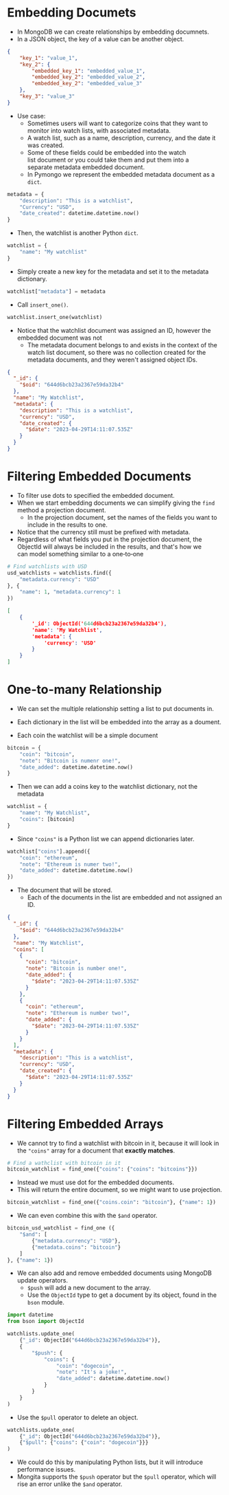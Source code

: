 

# Embedding Documets

- In MongoDB we can create relationships by embedding documnets.
- In a JSON object, the key of a value can be another object.

```json
{
	"key_1": "value_1",
	"key_2": {
		"embedded_key_1": "embedded_value_1",
		"embedded_key_2": "embedded_value_2",
		"embedded_key_2": "embedded_value_3"
	},
	"key_3": "value_3"
}
```

- Use case: 
	- Sometimes users will want to categorize coins that they want to monitor into watch lists, with associated metadata.
	- A watch list, such as a name, description, currency, and the date it was created. 
	- Some of these fields could be embedded into the watch list document or you could take them and put them into a separate metadata embedded document.
	- In Pymongo we represent the embedded metadata document as a ```dict```.

```python
metadata = {
	"description": "This is a watchlist",
	"Currency": "USD",
	"date_created": datetime.datetime.now()
}
```

- Then, the watchlist is another Python ```dict```.

```python
watchlist = {
	"name": "My watchlist"
}
```

- Simply create a new key for the metadata and set it to the metadata dictionary.

```python
watchlist["metadata"] = metadata
```

- Call ```insert_one()```.

```python
watchlist.insert_one(watchlist)
```

- Notice that the watchlist document was assigned an ID, however the embedded document was not
	- The metadata document belongs to and exists in the context of the watch list document, so there was no collection created for the metadata documents, and they weren't assigned object IDs.

```json
{
  "_id": {
    "$oid": "644d6bcb23a2367e59da32b4"
  },
  "name": "My Watchlist",
  "metadata": {
    "description": "This is a watchlist",
    "currency": "USD",
    "date_created": {
      "$date": "2023-04-29T14:11:07.535Z"
    }
  }
}
```

# Filtering Embedded Documents

- To filter use dots to specified the embedded document.
- When we start embedding documents we can simplify giving the ```find``` method a projection document.
	- In the projection document, set the names of the fields you want to include in the results to one.
- Notice that the currency still must be prefixed with metadata. 
- Regardless of what fields you put in the projection document, the ObjectId will always be included in the results, and that's how we can model something similar to a one‑to‑one

```python
# Find watchlists with USD
usd_watchlists = watchlists.find({
	"metadata.currency": "USD"
}, {
	"name": 1, "metadata.currency": 1
})
```

```json
[
    {
        '_id': ObjectId('644d6bcb23a2367e59da32b4'),
        'name': 'My Watchlist',
        'metadata': {
            'currency': 'USD'
        }
    }
]
```

# One-to-many Relationship

- We can set the multiple relationship setting a list to put documents in.
- Each dictionary in the list will be embedded into the array as a doument.

- Each coin the watchlist will be a simple document

```python
bitcoin = {
	"coin": "bitcoin",
	"note": "Bitcoin is numenr one!",
	"date_added": datetime.datetime.now()
}
```

- Then we can add a coins key to the watchlist dictionary, not the metadata

```python
watchlist = {
	"name": "My Watchlist",
	"coins": [bitcoin]
}
```

- Since ```"coins"``` is a Python list we can append dictionaries later.

```python
watchlist["coins"].append({
	"coin": "ethereum",
	"note": "Ethereum is numer two!",
	"date_added": datetime.datetime.now()
})
```

- The document that will be stored.
	- Each of the documents in the list are embedded and not assigned an ID.

```json
{
  "_id": {
    "$oid": "644d6bcb23a2367e59da32b4"
  },
  "name": "My Watchlist",
  "coins": [
    {
      "coin": "bitcoin",
      "note": "Bitcoin is number one!",
      "date_added": {
        "$date": "2023-04-29T14:11:07.535Z"
      }
    },
    {
      "coin": "ethereum",
      "note": "Ethereum is number two!",
      "date_added": {
        "$date": "2023-04-29T14:11:07.535Z"
      }
    }
  ],
  "metadata": {
    "description": "This is a watchlist",
    "currency": "USD",
    "date_created": {
      "$date": "2023-04-29T14:11:07.535Z"
    }
  }
}
```

# Filtering Embedded Arrays

- We cannot try to find a watchlist with bitcoin in it, because it will look in the ```"coins"``` array for a document that **exactly matches**. 

```python
# Find a wathclist with bitcoin in it
bitcoin_watchlist = find_one({"coins": {"coins": "bitcoins"}})
```

- Instead we must use dot for the embedded documents.
- This will return the entire document, so we might want to use projection.

```python
bitcoin_watchlist = find_one({"coins.coin": "bitcoin"}, {"name": 1})
```

- We can even combine this with the ```$and``` operator.

```python
bitcoin_usd_watchlist = find_one ({
	"$and": [
		{"metadata.currency": "USD"},
		{"metadata.coins": "bitcoin"}
	]
}, {"name": 1})
```

- We can also add and remove embedded documents using MongoDB update operators.
	- ```$push``` will add a new document to the array.
	- Use the ```ObjectId``` type to get a document by its object, found in the ```bson``` module.

```python
import datetime
from bson import ObjectId

watchlists.update_one(
    {"_id": ObjectId("644d6bcb23a2367e59da32b4")},
    {
        "$push": {
            "coins": {
                "coin": "dogecoin",
                "note": "It's a joke!",
                "date_added": datetime.datetime.now()
            }
        }
    }
)
```

- Use the ```$pull``` operator to delete an object.

```python
watchlists.update_one(
    {"_id": ObjectId("644d6bcb23a2367e59da32b4")},
    {"$pull": {"coins": {"coin": "dogecoin"}}}
)
```

- We could do this by manipulating Python lists, but it will introduce performance issues.
- Mongita supports the ```$push``` operator but the ```$pull``` operator, which will rise an error unlike the ```$and``` operator.

